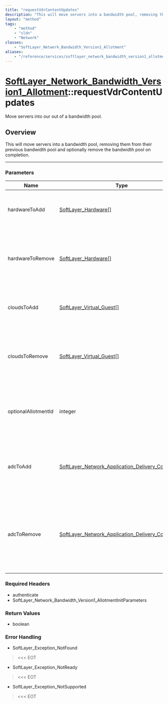 ```yaml
---
title: "requestVdrContentUpdates"
description: "This will move servers into a bandwidth pool, removing them from their previous bandwidth pool and optionally remove the... "
layout: "method"
tags:
    - "method"
    - "sldn"
    - "Network"
classes:
    - "SoftLayer_Network_Bandwidth_Version1_Allotment"
aliases:
    - "/reference/services/softlayer_network_bandwidth_version1_allotment/requestVdrContentUpdates"
---
```

# [SoftLayer_Network_Bandwidth_Version1_Allotment](/reference/services/SoftLayer_Network_Bandwidth_Version1_Allotment)::requestVdrContentUpdates

Move servers into our out of a bandwidth pool.


## Overview 
This will move servers into a bandwidth pool, removing them from their previous bandwidth pool and optionally remove the bandwidth pool on completion. 

-----

### Parameters 
|Name | Type | Description |
| --- | --- | --- |
|hardwareToAdd| <a href='/reference/datatypes/SoftLayer_Hardware'>SoftLayer_Hardware[] </a>| A collection of servers to be assigned to a bandwidth pool.|
|hardwareToRemove| <a href='/reference/datatypes/SoftLayer_Hardware'>SoftLayer_Hardware[] </a>| A collection of servers to be unassigned from an allotment and assigned to the virtual private rack|
|cloudsToAdd| <a href='/reference/datatypes/SoftLayer_Virtual_Guest'>SoftLayer_Virtual_Guest[] </a>| A collection of virtual servers to be assigned to a bandwidth pool.|
|cloudsToRemove| <a href='/reference/datatypes/SoftLayer_Virtual_Guest'>SoftLayer_Virtual_Guest[] </a>| A collection of virtual server to be unassigned from an allotment and assigned to the virtual private rack|
|optionalAllotmentId| integer| The bandwidth pool to move the servers to.  Provided only for backwards compatibility.|
|adcToAdd| <a href='/reference/datatypes/SoftLayer_Network_Application_Delivery_Controller'>SoftLayer_Network_Application_Delivery_Controller[] </a>| A collection of application delivery controllers to be assigned to a bandwidth pool.|
|adcToRemove| <a href='/reference/datatypes/SoftLayer_Network_Application_Delivery_Controller'>SoftLayer_Network_Application_Delivery_Controller[] </a>| A collection of application delivery controllers to be unassigned from an allotment and assigned to the virtual private rack|


### Required Headers
* authenticate
* SoftLayer_Network_Bandwidth_Version1_AllotmentInitParameters


### Return Values
* boolean



### Error Handling

* SoftLayer_Exception_NotFound 

> <<< EOT 

* SoftLayer_Exception_NotReady 

> <<< EOT 

* SoftLayer_Exception_NotSupported 

> <<< EOT 



